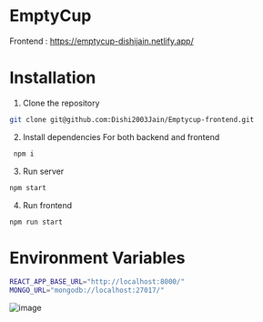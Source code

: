# EmptyCup

Frontend : https://emptycup-dishijain.netlify.app/

# Installation

1. Clone the repository

```sh
git clone git@github.com:Dishi2003Jain/Emptycup-frontend.git
```

2. Install dependencies
   For both backend and frontend

```sh
 npm i
```

3. Run server

```sh
npm start
```

4. Run frontend

```
npm run start
```

# Environment Variables

```sh
REACT_APP_BASE_URL="http://localhost:8000/"
MONGO_URL="mongodb://localhost:27017/"
```




![image](https://github.com/Dishi2003Jain/Emptycup-frontend/assets/82431854/9e52056c-f52c-45d3-a794-736db4afe910)

